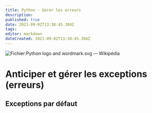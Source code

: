 ```yaml
---
title: Python - Gérer les erreurs
description: 
published: true
date: 2021-09-02T13:38:45.304Z
tags: 
editor: markdown
dateCreated: 2021-09-02T13:38:45.304Z
---
```


![Fichier:Python logo and wordmark.svg — Wikipédia](https://upload.wikimedia.org/wikipedia/commons/thumb/f/f8/Python_logo_and_wordmark.svg/1200px-Python_logo_and_wordmark.svg.png)

# Anticiper et gérer les exceptions (erreurs)
## Exceptions par défaut